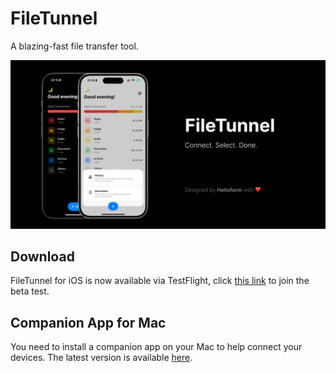 # FileTunnel

A blazing-fast file transfer tool.

<img src="./hero.png">

## Download

FileTunnel for iOS is now available via TestFlight, click [this link](https://testflight.apple.com/join/lod3LiB6) to join the beta test.

## Companion App for Mac

You need to install a companion app on your Mac to help connect your devices. The latest version is available [here](https://github.com/Helixform/GetFileTunnel/releases).
